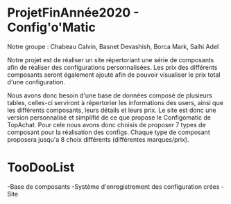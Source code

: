 # ProjetFinAnnée2020 - Config'o'Matic
Notre groupe : Chabeau Calvin, Basnet Devashish, Borca Mark, Salhi Adel

Notre projet est de réaliser un site répertoriant une série de composants afin de réaliser des
configurations personnalisées. Les prix des différents composants seront également ajouté afin de 
pouvoir visualiser le prix total d'une configuration.

Nous avons donc besoin d'une base de données composé de plusieurs tables, celles-ci serviront
à répertorier les informations des users, ainsi que les différents composants, leurs détails 
et leurs prix. Le site est donc une version personnalisé et simplifié de ce que propose le 
Configomatic de TopAchat. Pour cele nous avons donc choisis de proposer 7 types de composant
pour la réalisation des configs. Chaque type de composant proposera jusqu'a 8 choix différents (différentes marques/prix).

# TooDooList

-Base de composants
-Système d'enregistrement des configuration crées
-Site


